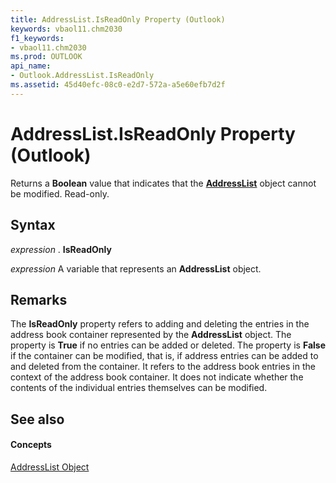 ```yaml
---
title: AddressList.IsReadOnly Property (Outlook)
keywords: vbaol11.chm2030
f1_keywords:
- vbaol11.chm2030
ms.prod: OUTLOOK
api_name:
- Outlook.AddressList.IsReadOnly
ms.assetid: 45d40efc-08c0-e2d7-572a-a5e60efb7d2f
---
```



# AddressList.IsReadOnly Property (Outlook)

Returns a  **Boolean** value that indicates that the **[AddressList](addresslist-object-outlook.md)** object cannot be modified. Read-only.


## Syntax

 _expression_ . **IsReadOnly**

 _expression_ A variable that represents an **AddressList** object.


## Remarks

The  **IsReadOnly** property refers to adding and deleting the entries in the address book container represented by the **AddressList** object. The property is **True** if no entries can be added or deleted. The property is **False** if the container can be modified, that is, if address entries can be added to and deleted from the container. It refers to the address book entries in the context of the address book container. It does not indicate whether the contents of the individual entries themselves can be modified.


## See also


#### Concepts


[AddressList Object](addresslist-object-outlook.md)

